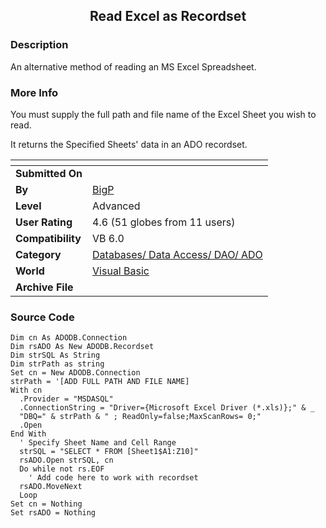 ﻿<div align="center">

## Read Excel as Recordset


</div>

### Description

An alternative method of reading an MS Excel Spreadsheet.
 
### More Info
 
You must supply the full path and file name of the Excel Sheet you wish to read.

It returns the Specified Sheets' data in an ADO recordset.


<span>             |<span>
---                |---
**Submitted On**   |
**By**             |[BigP](https://github.com/Planet-Source-Code/PSCIndex/blob/master/ByAuthor/bigp.md)
**Level**          |Advanced
**User Rating**    |4.6 (51 globes from 11 users)
**Compatibility**  |VB 6\.0
**Category**       |[Databases/ Data Access/ DAO/ ADO](https://github.com/Planet-Source-Code/PSCIndex/blob/master/ByCategory/databases-data-access-dao-ado__1-6.md)
**World**          |[Visual Basic](https://github.com/Planet-Source-Code/PSCIndex/blob/master/ByWorld/visual-basic.md)
**Archive File**   |[](https://github.com/Planet-Source-Code/bigp-read-excel-as-recordset__1-33850/archive/master.zip)





### Source Code

```
Dim cn As ADODB.Connection
Dim rsADO As New ADODB.Recordset
Dim strSQL As String
Dim strPath as string
Set cn = New ADODB.Connection
strPath = '[ADD FULL PATH AND FILE NAME]
With cn
  .Provider = "MSDASQL"
  .ConnectionString = "Driver={Microsoft Excel Driver (*.xls)};" & _
  "DBQ=" & strPath & " ; ReadOnly=false;MaxScanRows= 0;"
  .Open
End With
  ' Specify Sheet Name and Cell Range
  strSQL = "SELECT * FROM [Sheet1$A1:Z10]"
  rsADO.Open strSQL, cn
  Do while not rs.EOF
  	' Add code here to work with recordset
  rsADO.MoveNext
  Loop
Set cn = Nothing
Set rsADO = Nothing
```

